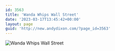```yaml
---
id: 3563
title: 'Wanda Whips Wall Street'
date: '2023-03-17T13:45:42+00:00'
layout: page
guid: 'http://new.andydixon.com/?page_id=3563'
---
```


![Wanda Whips Wall Street](https://i0.wp.com/assets.g8x2.ldn.idrivee2-23.com/posters/Wanda%20Whips%20Wall%20Street%2001.jpg?w=1200&ssl=1 "Wanda Whips Wall Street")